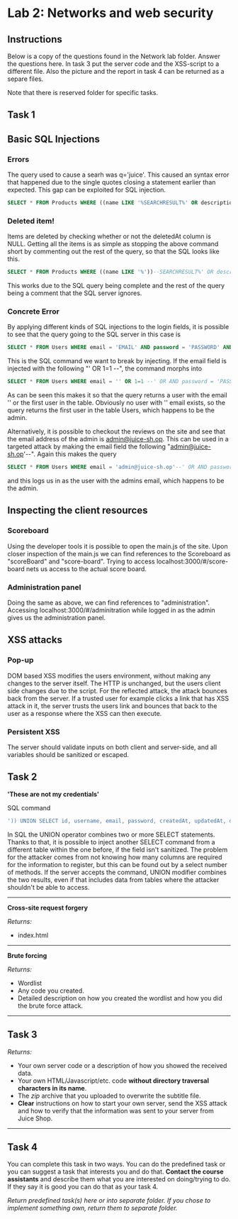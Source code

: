 # Lab 2: Networks and web security

## Instructions

Below is a copy of the questions found in the Network lab folder. Answer the questions here. In task 3 put the server code and the XSS-script to a different file. Also the picture and the report in task 4 can be returned as a separe files.

Note that there is reserved folder for specific tasks.

## Task 1
## Basic SQL Injections

### Errors

The query used to cause a searh was q='juice'. This caused an syntax error that happened due to the single quotes closing a statement earlier than expected. This gap can be exploited for SQL injection.

```SQL
SELECT * FROM Products WHERE ((name LIKE '%SEARCHRESULT%' OR description LIKE '%SEARCHRESULT%') AND deletedAt IS NULL) ORDER BY name"
```

### Deleted item!

Items are deleted by checking whether or not the deletedAt column is NULL. Getting all the items is as simple as stopping the above command short by commenting out the rest of the query, so that the SQL looks like this.

```SQL
SELECT * FROM Products WHERE ((name LIKE '%'))--SEARCHRESULT%' OR description LIKE '%SEARCHRESULT%') AND deletedAt IS NULL) ORDER BY name"
```

This works due to the SQL query being complete and the rest of the query being a comment that the SQL server ignores.

### Concrete Error

By applying different kinds of SQL injections to the login fields, it is possible to see that the query going to the SQL server in this case is 

```SQL
SELECT * FROM Users WHERE email = 'EMAIL' AND password = 'PASSWORD' AND deletedAt IS NULL
```
This is the SQL command we want to break by injecting. If the email field is injected with the following "' OR 1=1 --", the command morphs into 
```SQL
SELECT * FROM Users WHERE email = '' OR 1=1 --' OR AND password = 'PASSWORD' AND deletedAt IS NULL
```
As can be seen this makes it so that the query returns a user with the email '' or the first user in the table. Obviously no user with '' email exists, so the query returns the first user in the table Users, which happens to be the admin.

Alternatively, it is possible to checkout the reviews on the site and see that the email address of the admin is admin@juice-sh.op. This can be used in a targeted attack by making the email field the following "admin@juice-sh.op'--". Again this makes the query
```SQL
SELECT * FROM Users WHERE email = 'admin@juice-sh.op'--' OR AND password = 'PASSWORD' AND deletedAt IS NULL
```
and this logs us in as the user with the admins email, which happens to be the admin.

## Inspecting the client resources

### Scoreboard

Using the developer tools it is possible to open the main.js of the site. Upon closer inspection of the main.js we can find references to the Scoreboard as "scoreBoard" and "score-board". Trying to access localhost:3000/#/score-board nets us access to the actual score board.

### Administration panel

Doing the same as above, we can find references to "administration". Accessing localhost:3000/#/adminitration while logged in as the admin gives us the administration panel.

## XSS attacks

### Pop-up

DOM based XSS modifies the users environment, without making any changes to the server itself. The HTTP is unchanged, but the users client side changes due to the script. For the reflected attack, the attack bounces back from the server. If a trusted user for example clicks a link that has XSS attack in it, the server trusts the users link and bounces that back to the user as a response where the XSS can then execute.

### Persistent XSS

The server should validate inputs on both client and server-side, and all variables should be sanitized or escaped.

## Task 2 

**'These are not my credentials'**

SQL command
 ```sql
 ')) UNION SELECT id, username, email, password, createdAt, updatedAt, deletedAt, password FROM Users--

```

In SQL the UNION operator combines two or more SELECT statements. Thanks to that, it is possible to inject another SELECT command from a different table within the one before, if the field isn't sanitized. The problem for the attacker comes from not knowing how many columns are required for the information to register, but this can be found out by a select number of methods. If the server accepts the command, UNION modifier combines the two results, even if that includes data from tables where the attacker shouldn't be able to access.


---
**Cross-site request forgery**

*Returns:*
* index.html

---

**Brute forcing**

*Returns:*
* Wordlist
* Any code you created.
* Detailed description on how you created the wordlist and how you did the brute force attack.

---

## Task 3


*Returns:*

* Your own server code or a description of how you showed the received data.
* Your own HTML/Javascript/etc. code **without directory traversal characters in its name**.
* The *zip* archive that you uploaded to overwrite the subtitle file.
* **Clear** instructions on how to start your own server, send the XSS attack and how to verify that the information was sent to your server from Juice Shop.
---

## Task 4

You can complete this task in two ways. You can do the predefined task or you can suggest a task that interests you and do that. __Contact the course assistants__ and describe them what you are interested on doing/trying to do. If they say it is good you can do that as your task 4.

*Return predefined task(s) here or into separate folder. If you chose to implement something own, return them to separate folder.*



























